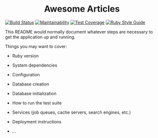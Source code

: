 <h1 align="center">
  Awesome Articles
</h1>

[![Build Status](https://travis-ci.com/sviatoslav-krupa/awesome-articles.svg?branch=main)](https://travis-ci.com/sviatoslav-krupa/awesome-articles)
[![Maintainability](https://api.codeclimate.com/v1/badges/f5851c9a1f90b6b8d8bb/maintainability)](https://codeclimate.com/github/sviatoslav-krupa/awesome-articles/maintainability)
[![Test Coverage](https://api.codeclimate.com/v1/badges/f5851c9a1f90b6b8d8bb/test_coverage)](https://codeclimate.com/github/sviatoslav-krupa/awesome-articles/test_coverage)
[![Ruby Style Guide](https://img.shields.io/badge/code_style-rubocop-brightgreen.svg)](https://github.com/rubocop-hq/rubocop)

This README would normally document whatever steps are necessary to get the
application up and running.

Things you may want to cover:

* Ruby version

* System dependencies

* Configuration

* Database creation

* Database initialization

* How to run the test suite

* Services (job queues, cache servers, search engines, etc.)

* Deployment instructions

* ...
